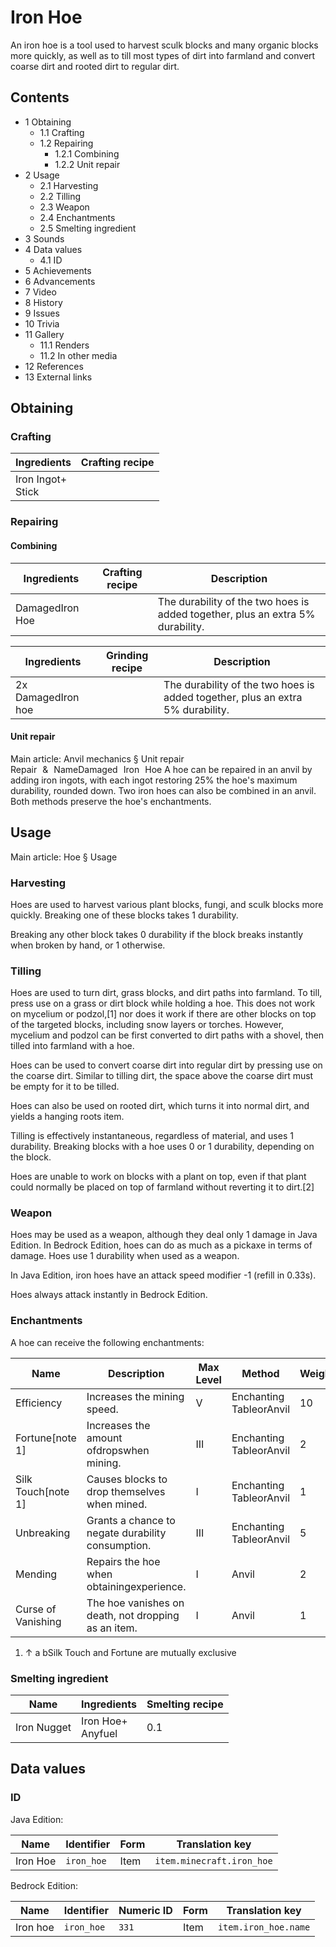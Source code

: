 # Iron Hoe
An iron hoe is a tool used to harvest sculk blocks and many organic blocks more quickly, as well as to till most types of dirt into farmland and convert coarse dirt and rooted dirt to regular dirt.

## Contents
- 1 Obtaining
	- 1.1 Crafting
	- 1.2 Repairing
		- 1.2.1 Combining
		- 1.2.2 Unit repair
- 2 Usage
	- 2.1 Harvesting
	- 2.2 Tilling
	- 2.3 Weapon
	- 2.4 Enchantments
	- 2.5 Smelting ingredient
- 3 Sounds
- 4 Data values
	- 4.1 ID
- 5 Achievements
- 6 Advancements
- 7 Video
- 8 History
- 9 Issues
- 10 Trivia
- 11 Gallery
	- 11.1 Renders
	- 11.2 In other media
- 12 References
- 13 External links

## Obtaining
### Crafting
| Ingredients           | Crafting recipe |
|-----------------------|-----------------|
| Iron Ingot+<br/>Stick |                 |

### Repairing
#### Combining
| Ingredients     | Crafting recipe | Description                                                                    |
|-----------------|-----------------|--------------------------------------------------------------------------------|
| DamagedIron Hoe |                 | The durability of the two hoes is added together, plus an extra 5% durability. |

| Ingredients        | Grinding recipe | Description                                                                    |
|--------------------|-----------------|--------------------------------------------------------------------------------|
| 2x DamagedIron hoe |                 | The durability of the two hoes is added together, plus an extra 5% durability. |

#### Unit repair
Main article: Anvil mechanics § Unit repair
Repair & NameDamaged Iron Hoe
A hoe can be repaired in an anvil by adding iron ingots, with each ingot restoring 25% the hoe's maximum durability, rounded down. Two iron hoes can also be combined in an anvil. Both methods preserve the hoe's enchantments.

## Usage
Main article: Hoe § Usage
### Harvesting
Hoes are used to harvest various plant blocks, fungi, and sculk blocks more quickly. Breaking one of these blocks takes 1 durability.

Breaking any other block takes 0 durability if the block breaks instantly when broken by hand, or 1 otherwise.

### Tilling
Hoes are used to turn dirt, grass blocks, and dirt paths into farmland. To till, press use on a grass or dirt block while holding a hoe. This does not work on mycelium or podzol,[1] nor does it work if there are other blocks on top of the targeted blocks, including snow layers or torches. However, mycelium and podzol can be first converted to dirt paths with a shovel, then tilled into farmland with a hoe.

Hoes can be used to convert coarse dirt into regular dirt by pressing use on the coarse dirt. Similar to tilling dirt, the space above the coarse dirt must be empty for it to be tilled.

Hoes can also be used on rooted dirt, which turns it into normal dirt, and yields a hanging roots item.

Tilling is effectively instantaneous, regardless of material, and uses 1 durability. Breaking blocks with a hoe uses 0 or 1 durability, depending on the block.

Hoes are unable to work on blocks with a plant on top, even if that plant could normally be placed on top of farmland without reverting it to dirt.[2]

### Weapon
Hoes may be used as a weapon, although they deal only 1 damage in Java Edition. In Bedrock Edition, hoes can do as much as a pickaxe in terms of damage. Hoes use 1 durability when used as a weapon.

In Java Edition, iron hoes have an attack speed modifier -1 (refill in 0.33s).

Hoes always attack instantly in Bedrock Edition.

### Enchantments
A hoe can receive the following enchantments:

| Name               | Description                                         | Max Level | Method                  | Weight |
|--------------------|-----------------------------------------------------|-----------|-------------------------|--------|
| Efficiency         | Increases the mining speed.                         | V         | Enchanting TableorAnvil | 10     |
| Fortune[note 1]    | Increases the amount ofdropswhen mining.            | III       | Enchanting TableorAnvil | 2      |
| Silk Touch[note 1] | Causes blocks to drop themselves when mined.        | I         | Enchanting TableorAnvil | 1      |
| Unbreaking         | Grants a chance to negate durability consumption.   | III       | Enchanting TableorAnvil | 5      |
| Mending            | Repairs the hoe when obtainingexperience.           | I         | Anvil                   | 2      |
| Curse of Vanishing | The hoe vanishes on death, not dropping as an item. | I         | Anvil                   | 1      |

1. ↑ a bSilk Touch and Fortune are mutually exclusive

### Smelting ingredient
| Name        | Ingredients           | Smelting recipe |
|-------------|-----------------------|-----------------|
| Iron Nugget | Iron Hoe+<br/>Anyfuel | 0.1             |

## Data values
### ID
Java Edition:

| Name     | Identifier | Form | Translation key           |
|----------|------------|------|---------------------------|
| Iron Hoe | `iron_hoe` | Item | `item.minecraft.iron_hoe` |

Bedrock Edition:

| Name     | Identifier | Numeric ID | Form | Translation key      |
|----------|------------|------------|------|----------------------|
| Iron hoe | `iron_hoe` | `331`      | Item | `item.iron_hoe.name` |


